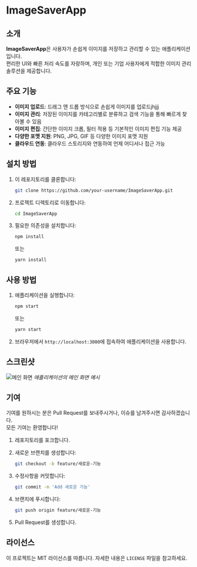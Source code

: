 # ImageSaverApp

## 소개
**ImageSaverApp**은 사용자가 손쉽게 이미지를 저장하고 관리할 수 있는 애플리케이션입니다.  
편리한 UI와 빠른 처리 속도를 자랑하며, 개인 또는 기업 사용자에게 적합한 이미지 관리 솔루션을 제공합니다.

## 주요 기능
- **이미지 업로드**: 드래그 앤 드롭 방식으로 손쉽게 이미지를 업로드jhjjj
- **이미지 관리**: 저장된 이미지를 카테고리별로 분류하고 검색 기능을 통해 빠르게 찾아볼 수 있음
- **이미지 편집**: 간단한 이미지 크롭, 필터 적용 등 기본적인 이미지 편집 기능 제공
- **다양한 포맷 지원**: PNG, JPG, GIF 등 다양한 이미지 포맷 지원
- **클라우드 연동**: 클라우드 스토리지와 연동하여 언제 어디서나 접근 가능

## 설치 방법

1. 이 레포지토리를 클론합니다:
    ```bash
    git clone https://github.com/your-username/ImageSaverApp.git
    ```
2. 프로젝트 디렉토리로 이동합니다:
    ```bash
    cd ImageSaverApp
    ```
3. 필요한 의존성을 설치합니다:
    ```bash
    npm install
    ```
   또는
    ```bash
    yarn install
    ```

## 사용 방법

1. 애플리케이션을 실행합니다:
    ```bash
    npm start
    ```
   또는
    ```bash
    yarn start
    ```

2. 브라우저에서 `http://localhost:3000`에 접속하여 애플리케이션을 사용합니다.

## 스크린샷
![메인 화면](https://user-images.githubusercontent.com/your-username/main-screenshot.png)
_애플리케이션의 메인 화면 예시_

## 기여
기여를 원하시는 분은 Pull Request를 보내주시거나, 이슈를 남겨주시면 감사하겠습니다.  
모든 기여는 환영합니다!

1. 레포지토리를 포크합니다.
2. 새로운 브랜치를 생성합니다:
    ```bash
    git checkout -b feature/새로운-기능
    ```
3. 수정사항을 커밋합니다:
    ```bash
    git commit -m 'Add 새로운 기능'
    ```
4. 브랜치에 푸시합니다:
    ```bash
    git push origin feature/새로운-기능
    ```

5. Pull Request를 생성합니다.

## 라이선스
이 프로젝트는 MIT 라이선스를 따릅니다. 자세한 내용은 `LICENSE` 파일을 참고하세요.
